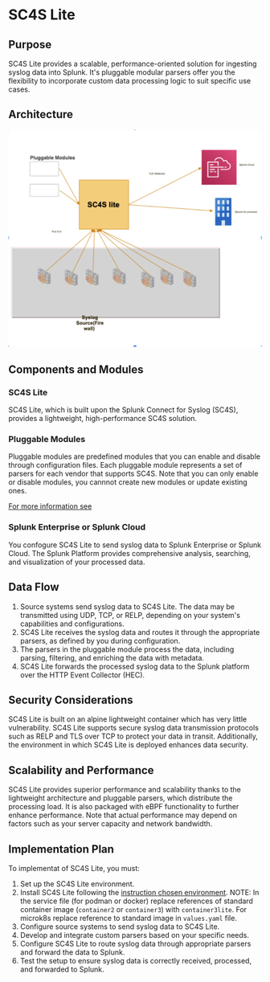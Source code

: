 # SC4S Lite
## Purpose
SC4S Lite provides a scalable, performance-oriented solution for ingesting syslog data into Splunk. It's pluggable modular parsers offer you the flexibility to incorporate custom data processing logic to suit specific use cases.
## Architecture
![architecture diagram](sc4slite_arch_diag.png)

## Components and Modules

### SC4S Lite
SC4S Lite, which is built upon the Splunk Connect for Syslog (SC4S), provides a lightweight, high-performance SC4S solution.
### Pluggable Modules
Pluggable modules are predefined modules that you can enable and disable through configuration files. Each pluggable module represents a set of parsers for each vendor that supports SC4S. Note that you can only enable or disable modules, you cannnot create new modules or update existing ones. 

[For more information see](pluggable_modules.md)

### Splunk Enterprise or Splunk Cloud
You confogure SC4S Lite to send syslog data to Splunk Enterprise or Splunk Cloud. The Splunk Platform provides comprehensive analysis, searching, and visualization of your processed data.

##  Data Flow
1. Source systems send syslog data to SC4S Lite. The data may be transmitted using UDP, TCP, or RELP, depending on your system's capabilities and configurations.
2. SC4S Lite receives the syslog data and routes it through the appropriate parsers, as defined by you during configuration.
3. The parsers in the pluggable module process the data, including parsing, filtering, and enriching the data with metadata.
4. SC4S Lite forwards the processed syslog data to the Splunk platform over the HTTP Event Collector (HEC).

## Security Considerations
SC4S Lite is built on an alpine lightweight container which has very little vulnerability. SC4S Lite supports secure syslog data transmission protocols such as RELP and TLS over TCP to protect your data in transit. Additionally, the environment in which SC4S Lite is deployed enhances data security.

## Scalability and Performance
SC4S Lite provides superior performance and scalability thanks to the lightweight architecture and pluggable parsers, which distribute the processing load. It is also packaged with eBPF functionality to further enhance performance. Note that actual performance may depend on factors such as your server capacity and network bandwidth.

## Implementation Plan
To implementat of SC4S Lite, you must:

1. Set up the SC4S Lite environment.
2. Install SC4S Lite following the [instruction chosen environment](./gettingstarted/). NOTE: In the service file (for podman or docker) replace references of standard container image (`container2` or `container3`) with `container3lite`. For microk8s replace reference to standard image in `values.yaml` file.
3. Configure source systems to send syslog data to SC4S Lite.
4. Develop and integrate custom parsers based on your specific needs.
5. Configure SC4S Lite to route syslog data through appropriate parsers and forward the data to Splunk.
6. Test the setup to ensure syslog data is correctly received, processed, and forwarded to Splunk.
